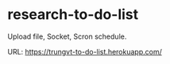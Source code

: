 # research-to-do-list
Upload file, Socket, Scron schedule.

URL: https://trungvt-to-do-list.herokuapp.com/
